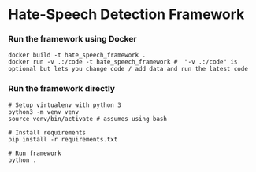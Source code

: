 # Hate-Speech Detection Framework

### Run the framework using Docker
~~~
docker build -t hate_speech_framework .
docker run -v .:/code -t hate_speech_framework #  "-v .:/code" is optional but lets you change code / add data and run the latest code
~~~


### Run the framework directly
~~~
# Setup virtualenv with python 3
python3 -m venv venv
source venv/bin/activate # assumes using bash

# Install requirements
pip install -r requirements.txt

# Run framework
python .
~~~
